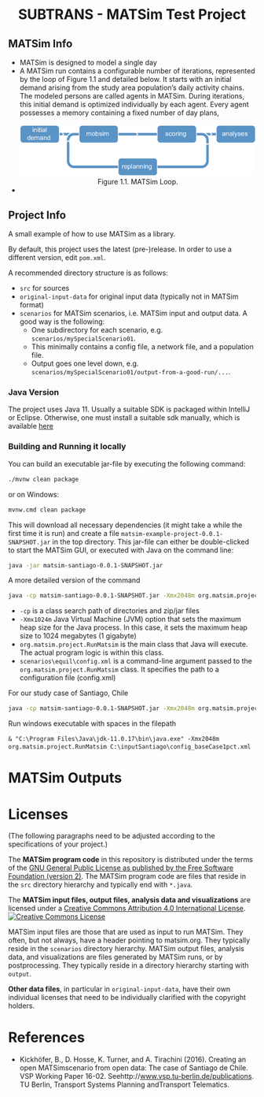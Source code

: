 <h1 style="text-align: center;">SUBTRANS - MATSim Test Project</h1>

## MATSim Info
- MATSim is designed to model a single day
- A MATSim run contains a configurable number of iterations, represented by the loop of Figure 1.1 and detailed below. It starts with an initial demand arising from the study area population’s daily activity chains. The modeled persons are called agents in MATSim. During iterations, this initial demand is optimized individually by each agent. Every agent possesses a memory containing a fixed number of day plans,
  <div style="text-align: center;">
    <br />
    <img src="docs\imgs\MATSim-loop-sometimes-called-the-MATSim-cycle.png" />
    Figure 1.1. MATSim Loop.
  </div>
- 

## Project Info

A small example of how to use MATSim as a library.

By default, this project uses the latest (pre-)release. In order to use a different version, edit `pom.xml`.

A recommended directory structure is as follows:
* `src` for sources
* `original-input-data` for original input data (typically not in MATSim format)
* `scenarios` for MATSim scenarios, i.e. MATSim input and output data.  A good way is the following:
  * One subdirectory for each scenario, e.g. `scenarios/mySpecialScenario01`.
  * This minimally contains a config file, a network file, and a population file.
  * Output goes one level down, e.g. `scenarios/mySpecialScenario01/output-from-a-good-run/...`.

### Java Version

The project uses Java 11. Usually a suitable SDK is packaged within IntelliJ or Eclipse. Otherwise, one must install a suitable sdk manually, which is available [here](https://openjdk.java.net/)

### Building and Running it locally

You can build an executable jar-file by executing the following command:

```sh
./mvnw clean package
```

or on Windows:

```sh
mvnw.cmd clean package
```

This will download all necessary dependencies (it might take a while the first time it is run) and create a file `matsim-example-project-0.0.1-SNAPSHOT.jar` in the top directory. This jar-file can either be double-clicked to start the MATSim GUI, or executed with Java on the command line:

```sh
java -jar matsim-santiago-0.0.1-SNAPSHOT.jar
```

A more detailed version of the command
```sh
java -cp matsim-santiago-0.0.1-SNAPSHOT.jar -Xmx2048m org.matsim.project.RunMatsim scenarios\equil\config.xml
```
- `-cp` is a class search path of directories and zip/jar files
- `-Xmx1024m` Java Virtual Machine (JVM) option that sets the maximum heap size for the Java process. In this case, it sets the maximum heap size to 1024 megabytes (1 gigabyte)
- `org.matsim.project.RunMatsim` is the main class that Java will execute. The actual program logic is within this class.
- `scenarios\equil\config.xml` is a command-line argument passed to the `org.matsim.project.RunMatsim` class. It specifies the path to a configuration file (config.xml)

For our study case of Santiago, Chile
```sh
java -cp matsim-santiago-0.0.1-SNAPSHOT.jar -Xmx2048m org.matsim.project.RunMatsim .\scenarios\santiago-chile\config_baseCase10pct.xml *> output.log
```

Run windows executable with spaces in the filepath
```
& "C:\Program Files\Java\jdk-11.0.17\bin\java.exe" -Xmx2048m org.matsim.project.RunMatsim C:\inputSantiago\config_baseCase1pct.xml
```

# MATSim Outputs



# Licenses
(The following paragraphs need to be adjusted according to the specifications of your project.)

The **MATSim program code** in this repository is distributed under the terms of the [GNU General Public License as published by the Free Software Foundation (version 2)](https://www.gnu.org/licenses/old-licenses/gpl-2.0.en.html). The MATSim program code are files that reside in the `src` directory hierarchy and typically end with `*.java`.

The **MATSim input files, output files, analysis data and visualizations** are licensed under a <a rel="license" href="http://creativecommons.org/licenses/by/4.0/">Creative Commons Attribution 4.0 International License</a>. <a rel="license" href="http://creativecommons.org/licenses/by/4.0/"><img alt="Creative Commons License" style="border-width:0" src="https://i.creativecommons.org/l/by/4.0/80x15.png" /></a>

MATSim input files are those that are used as input to run MATSim. They often, but not always, have a header pointing to matsim.org. They typically reside in the `scenarios` directory hierarchy. MATSim output files, analysis data, and visualizations are files generated by MATSim runs, or by postprocessing.  They typically reside in a directory hierarchy starting with `output`.

**Other data files**, in particular in `original-input-data`, have their own individual licenses that need to be individually clarified with the copyright holders.

# References

- Kickhöfer, B., D. Hosse, K. Turner, and A. Tirachini (2016). Creating an open MATSimscenario from open data: The case of Santiago de Chile. VSP Working Paper 16-02. Seehttp://www.vsp.tu-berlin.de/publications. TU Berlin, Transport Systems Planning andTransport Telematics.
